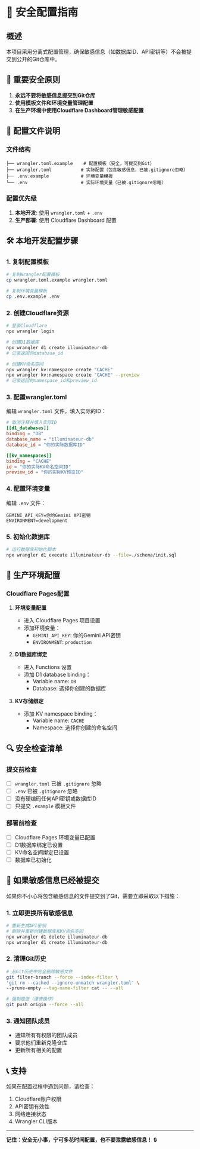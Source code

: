 # 🔐 安全配置指南

## 概述

本项目采用分离式配置管理，确保敏感信息（如数据库ID、API密钥等）不会被提交到公开的Git仓库中。

## 🚨 重要安全原则

1. **永远不要将敏感信息提交到Git仓库**
2. **使用模板文件和环境变量管理配置**
3. **在生产环境中使用Cloudflare Dashboard管理敏感配置**

## 📁 配置文件说明

### 文件结构
```
├── wrangler.toml.example    # 配置模板（安全，可提交到Git）
├── wrangler.toml           # 实际配置（包含敏感信息，已被.gitignore忽略）
├── .env.example            # 环境变量模板
└── .env                    # 实际环境变量（已被.gitignore忽略）
```

### 配置优先级
1. **本地开发**: 使用 `wrangler.toml` + `.env`
2. **生产部署**: 使用 Cloudflare Dashboard 配置

## 🛠️ 本地开发配置步骤

### 1. 复制配置模板
```bash
# 复制Wrangler配置模板
cp wrangler.toml.example wrangler.toml

# 复制环境变量模板
cp .env.example .env
```

### 2. 创建Cloudflare资源
```bash
# 登录Cloudflare
npx wrangler login

# 创建D1数据库
npx wrangler d1 create illuminateur-db
# 记录返回的database_id

# 创建KV命名空间
npx wrangler kv:namespace create "CACHE"
npx wrangler kv:namespace create "CACHE" --preview
# 记录返回的namespace_id和preview_id
```

### 3. 配置wrangler.toml
编辑 `wrangler.toml` 文件，填入实际的ID：

```toml
# 取消注释并填入实际ID
[[d1_databases]]
binding = "DB"
database_name = "illuminateur-db"
database_id = "你的实际数据库ID"

[[kv_namespaces]]
binding = "CACHE"
id = "你的实际KV命名空间ID"
preview_id = "你的实际KV预览ID"
```

### 4. 配置环境变量
编辑 `.env` 文件：
```env
GEMINI_API_KEY=你的Gemini API密钥
ENVIRONMENT=development
```

### 5. 初始化数据库
```bash
# 运行数据库初始化脚本
npx wrangler d1 execute illuminateur-db --file=./schema/init.sql
```

## 🚀 生产环境配置

### Cloudflare Pages配置

1. **环境变量配置**
   - 进入 Cloudflare Pages 项目设置
   - 添加环境变量：
     - `GEMINI_API_KEY`: 你的Gemini API密钥
     - `ENVIRONMENT`: `production`

2. **D1数据库绑定**
   - 进入 Functions 设置
   - 添加 D1 database binding：
     - Variable name: `DB`
     - Database: 选择你创建的数据库

3. **KV存储绑定**
   - 添加 KV namespace binding：
     - Variable name: `CACHE`
     - Namespace: 选择你创建的命名空间

## 🔍 安全检查清单

### 提交前检查
- [ ] `wrangler.toml` 已被 `.gitignore` 忽略
- [ ] `.env` 已被 `.gitignore` 忽略
- [ ] 没有硬编码任何API密钥或数据库ID
- [ ] 只提交 `.example` 模板文件

### 部署前检查
- [ ] Cloudflare Pages 环境变量已配置
- [ ] D1数据库绑定已设置
- [ ] KV命名空间绑定已设置
- [ ] 数据库已初始化

## 🚨 如果敏感信息已经被提交

如果你不小心将包含敏感信息的文件提交到了Git，需要立即采取以下措施：

### 1. 立即更换所有敏感信息
```bash
# 重新生成API密钥
# 删除并重新创建数据库和KV命名空间
npx wrangler d1 delete illuminateur-db
npx wrangler d1 create illuminateur-db
```

### 2. 清理Git历史
```bash
# 从Git历史中完全删除敏感文件
git filter-branch --force --index-filter \
'git rm --cached --ignore-unmatch wrangler.toml' \
--prune-empty --tag-name-filter cat -- --all

# 强制推送（谨慎操作）
git push origin --force --all
```

### 3. 通知团队成员
- 通知所有有权限的团队成员
- 要求他们重新克隆仓库
- 更新所有相关的配置

## 📞 支持

如果在配置过程中遇到问题，请检查：
1. Cloudflare账户权限
2. API密钥有效性
3. 网络连接状态
4. Wrangler CLI版本

---

**记住：安全无小事，宁可多花时间配置，也不要泄露敏感信息！** 🔒